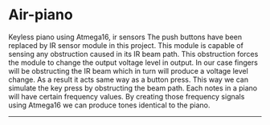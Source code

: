 # Air-piano
Keyless piano using Atmega16, ir sensors
The push buttons have been replaced by IR sensor module in this project. This module is capable of sensing any obstruction caused in its IR beam path. This obstruction forces the module to change the output voltage level in output. In our case fingers will be obstructing the IR beam which in turn will produce a voltage level change. As a result it acts same way as a button press. This way we can simulate the key press by obstructing the beam path. 
Each notes in a piano will have certain frequency values. By creating those frequency signals using Atmega16 we can produce tones identical to the piano. 
**********************************************************************************************************
